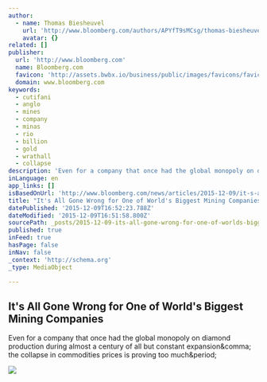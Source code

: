 ```yaml
---
author:
  - name: Thomas Biesheuvel
    url: 'http://www.bloomberg.com/authors/APYfT9sMCsg/thomas-biesheuvel'
    avatar: {}
related: []
publisher:
  url: 'http://www.bloomberg.com'
  name: Bloomberg.com
  favicon: 'http://assets.bwbx.io/business/public/images/favicons/favicon-32x32.d2b81a93.png'
  domain: www.bloomberg.com
keywords:
  - cutifani
  - anglo
  - mines
  - company
  - minas
  - rio
  - billion
  - gold
  - wrathall
  - collapse
description: 'Even for a company that once had the global monopoly on diamond production during almost a century of all but constant expansion, the collapse in commodities prices is proving too much.'
inLanguage: en
app_links: []
isBasedOnUrl: 'http://www.bloomberg.com/news/articles/2015-12-09/it-s-all-gone-wrong-for-one-of-world-s-biggest-mining-companies'
title: "It's All Gone Wrong for One of World's Biggest Mining Companies"
datePublished: '2015-12-09T16:52:23.788Z'
dateModified: '2015-12-09T16:51:58.800Z'
sourcePath: _posts/2015-12-09-its-all-gone-wrong-for-one-of-worlds-biggest-mining-compan.md
published: true
inFeed: true
hasPage: false
inNav: false
_context: 'http://schema.org'
_type: MediaObject

---
```

<article style=""><h1>It's All Gone Wrong for One of World's Biggest Mining Companies</h1><p>Even for a company that once had the global monopoly on diamond production during almost a century of all but constant expansion&amp;comma; the collapse in commodities prices is proving too much&amp;period;</p><img src="http://assets.bwbx.io/images/iP2TSy62I2fI/v3/488x-1.jpg" /></article>